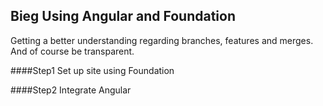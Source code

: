 ## Bieg Using Angular and Foundation

Getting a better understanding regarding branches, features and merges. And of course be transparent.

####Step1
Set up site using Foundation

####Step2
Integrate Angular
